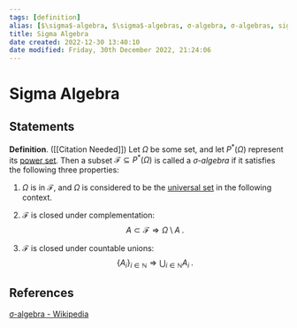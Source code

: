 ```yaml
---
tags: [definition]
alias: [$\sigma$-algebra, $\sigma$-algebras, σ-algebra, σ-algebras, sigma algebra, sigma algebras]
title: Sigma Algebra
date created: 2022-12-30 13:40:10
date modified: Friday, 30th December 2022, 21:24:06
---
```


# Sigma Algebra

## Statements

**Definition**. ([[Citation Needed]]) Let $\Omega$ be some set, and let $P^{*}(\Omega)$ represent its [power set](https://en.wikipedia.org/wiki/Power_set "Power set"). Then a subset $\mathcal{F}\subseteq P^*(\Omega)$ is called a _$\sigma$-algebra_ if it satisfies the following three properties:

1. $\Omega$ is in $\mathcal{F}$, and $\Omega$ is considered to be the [universal set](https://en.wikipedia.org/wiki/Universal_set "Universal set") in the following context.
2. $\mathcal{F}$ is closed under complementation:
   $$
   A\subset\mathcal{F}\Rightarrow\Omega\setminus A\;.
   $$

3. $\mathcal{F}$ is closed under countable unions:
   $$
   \{A_i\}_{i\in\mathbb{N}}\Rightarrow\bigcup_{i\in\mathbb{N}}A_i\;.
   $$

## References

[σ-algebra - Wikipedia](https://en.wikipedia.org/wiki/%CE%A3-algebra)